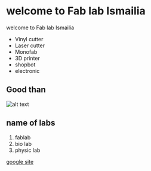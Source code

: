 # welcome to Fab lab Ismailia
welcome to Fab lab Ismailia 
- Vinyl cutter
- Laser cutter
- Monofab
- 3D printer
- shopbot
- electronic
## Good than
![alt text](eman.jpg)
## name of labs
1. fablab
2. bio lab
3. physic lab

[google site](https://www.google.com)








